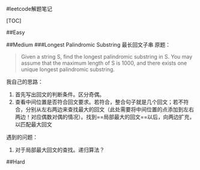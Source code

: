 #leetcode解题笔记

[TOC]

##Easy

##Medium
###Longest Palindromic Substring 最长回文子串
原题：
>Given a string S, find the longest palindromic substring in S. 
You may assume that the maximum length of S is 1000, and there exists one unique longest palindromic substring.

我自己的思路：
 1. 首先写出回文的判断条件。区分奇偶。
 2. 查看中间位置是否符合回文要求。若符合，整合句子就是几个回文；若不符合，分别从左右两边来查找最大的回文（此处需要将中间位置的点添加到左右两边！对应偶数对偶的情况）。找到==局部最大的回文==以后，向两边扩充，以匹配最大回文

遇到的问题：
 1. 对于局部最大回文的查找。递归算法？


##Hard